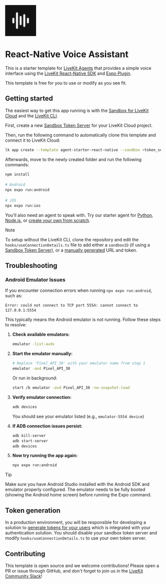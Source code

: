 <img src="./.github/assets/icon.png" alt="Voice Assistant App Icon" width="100" height="100">

# React-Native Voice Assistant

This is a starter template for [LiveKit Agents](https://docs.livekit.io/agents/overview/) that provides a simple voice interface using the [LiveKit React-Native SDK](https://github.com/livekit/client-sdk-react-native) and [Expo Plugin](https://github.com/livekit/client-sdk-react-native-expo-plugin).

This template is free for you to use or modify as you see fit.

## Getting started

The easiest way to get this app running is with the [Sandbox for LiveKit Cloud](https://cloud.livekit.io/projects/p_/sandbox) and the [LiveKit CLI](https://docs.livekit.io/home/cli/cli-setup/).

First, create a new [Sandbox Token Server](https://cloud.livekit.io/projects/p_mytc7vpzfkt/sandbox/templates/token-server) for your LiveKit Cloud project.

Then, run the following command to automatically clone this template and connect it to LiveKit Cloud:

```bash
lk app create --template agent-starter-react-native --sandbox <token_server_sandbox_id>
```

Afterwards, move to the newly created folder and run the following commands:

```bash
npm install

# Android
npx expo run:android

# iOS
npx expo run:ios
```

You'll also need an agent to speak with. Try our starter agent for [Python](https://github.com/livekit-examples/agent-starter-python), [Node.js](https://github.com/livekit-examples/agent-starter-node), or [create your own from scratch](https://docs.livekit.io/agents/start/voice-ai/).

> [!NOTE]
> To setup without the LiveKit CLI, clone the repository and edit the `hooks/useConnectionDetails.ts` file to add either a `sandboxID` (if using a [Sandbox Token Server](https://cloud.livekit.io/projects/p_/sandbox/templates/token-server)), or a [manually generated](#token-generation) URL and token.

## Troubleshooting

### Android Emulator Issues

If you encounter connection errors when running `npx expo run:android`, such as:
```
Error: could not connect to TCP port 5554: cannot connect to 127.0.0.1:5554
```

This typically means the Android emulator is not running. Follow these steps to resolve:

1. **Check available emulators:**
   ```bash
   emulator -list-avds
   ```

2. **Start the emulator manually:**
   ```bash
   # Replace 'Pixel_API_30' with your emulator name from step 1
   emulator -avd Pixel_API_30
   ```
   
   Or run in background:
   ```bash
   start /b emulator -avd Pixel_API_30 -no-snapshot-load
   ```

3. **Verify emulator connection:**
   ```bash
   adb devices
   ```
   You should see your emulator listed (e.g., `emulator-5554 device`)

4. **If ADB connection issues persist:**
   ```bash
   adb kill-server
   adb start-server
   adb devices
   ```

5. **Now try running the app again:**
   ```bash
   npx expo run:android
   ```

> [!TIP]
> Make sure you have Android Studio installed with the Android SDK and emulator properly configured. The emulator needs to be fully booted (showing the Android home screen) before running the Expo command.

## Token generation

In a production environment, you will be responsible for developing a solution to [generate tokens for your users](https://docs.livekit.io/home/server/generating-tokens/) which is integrated with your authentication solution. You should disable your sandbox token server and modify `hooks/useConnectionDetails.ts` to use your own token server.

## Contributing

This template is open source and we welcome contributions! Please open a PR or issue through GitHub, and don't forget to join us in the [LiveKit Community Slack](https://livekit.io/join-slack)!
